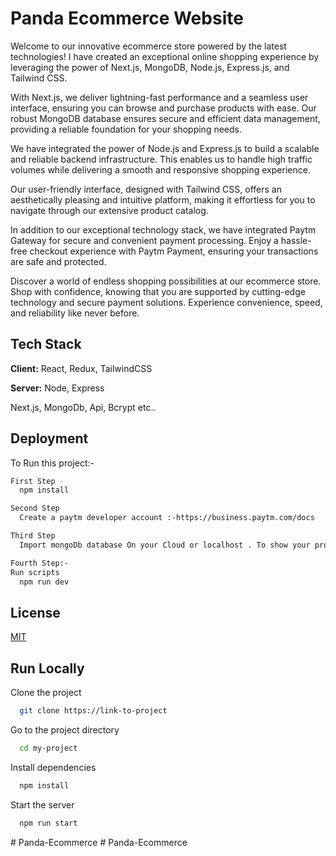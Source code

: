 <h1>Panda Ecommerce Website</h1>


Welcome to our innovative ecommerce store powered by the latest technologies! I have created an exceptional online shopping experience by leveraging the power of Next.js, MongoDB, Node.js, Express.js, and Tailwind CSS.

With Next.js, we deliver lightning-fast performance and a seamless user interface, ensuring you can browse and purchase products with ease. Our robust MongoDB database ensures secure and efficient data management, providing a reliable foundation for your shopping needs.

We have integrated the power of Node.js and Express.js to build a scalable and reliable backend infrastructure. This enables us to handle high traffic volumes while delivering a smooth and responsive shopping experience.

Our user-friendly interface, designed with Tailwind CSS, offers an aesthetically pleasing and intuitive platform, making it effortless for you to navigate through our extensive product catalog.

In addition to our exceptional technology stack, we have integrated Paytm Gateway for secure and convenient payment processing. Enjoy a hassle-free checkout experience with Paytm Payment, ensuring your transactions are safe and protected.

Discover a world of endless shopping possibilities at our ecommerce store. Shop with confidence, knowing that you are supported by cutting-edge technology and secure payment solutions. Experience convenience, speed, and reliability like never before.





## Tech Stack

**Client:** React, Redux, TailwindCSS

**Server:** Node, Express

Next.js, MongoDb, Api, Bcrypt etc.. 

## Deployment

To Run this project:-

```bash
First Step -
  npm install
  ```
```bash
Second Step
  Create a paytm developer account :-https://business.paytm.com/docs
  ```

```bash
Third Step
  Import mongoDb database On your Cloud or localhost . To show your products || manually add at http://localhost:3000/api/addProducts
  ```
  ```bash
Fourth Step:-
  Run scripts
    npm run dev
  ```
## License

[MIT](https://choosealicense.com/licenses/mit/)


## Run Locally

Clone the project

```bash
  git clone https://link-to-project
```

Go to the project directory

```bash
  cd my-project
```

Install dependencies

```bash
  npm install
```

Start the server

```bash
  npm run start
```
#   P a n d a - E c o m m e r c e  
 #   P a n d a - E c o m m e r c e  
 